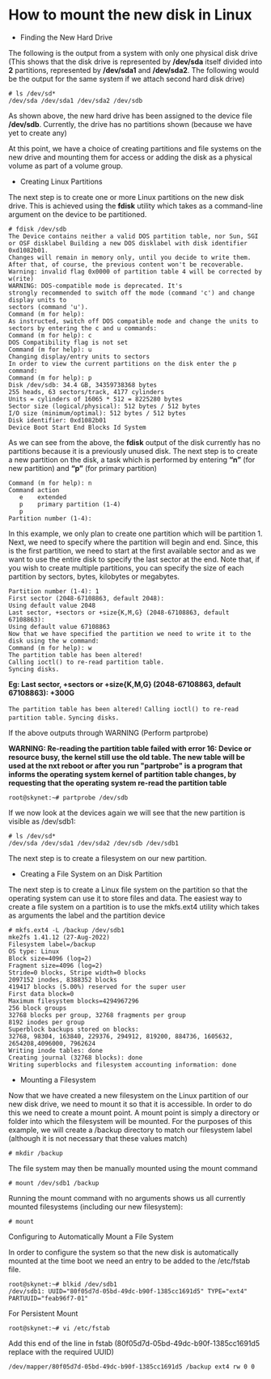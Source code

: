 # How to mount the new disk in Linux 

* Finding the New Hard Drive

The following is the output from a system with only one physical disk drive (This shows that the disk drive is represented by **/dev/sda** itself divided into **2** partitions, represented by **/dev/sda1** and **/dev/sda2**. The following would be the output for the same system if we attach second hard disk drive)

```
# ls /dev/sd*
/dev/sda /dev/sda1 /dev/sda2 /dev/sdb
```

As shown above, the new hard drive has been assigned to the device file **/dev/sdb**. Currently, the drive has no partitions shown (because we have yet to create any)

At this point, we have a choice of creating partitions and file systems on the new drive and mounting them for access or adding the disk as a physical volume as part of a volume group.

* Creating Linux Partitions

The next step is to create one or more Linux partitions on the new disk drive. This is achieved using the **fdisk** utility which takes as a command-line argument on the device to be partitioned.

```
# fdisk /dev/sdb
The Device contains neither a valid DOS partition table, nor Sun, SGI or OSF disklabel Building a new DOS disklabel with disk identifier 0xd1082b01.
Changes will remain in memory only, until you decide to write them.
After that, of course, the previous content won't be recoverable.
Warning: invalid flag 0x0000 of partition table 4 will be corrected by w(rite)
WARNING: DOS-compatible mode is deprecated. It's
strongly recommended to switch off the mode (command 'c') and change display units to
sectors (command 'u').
Command (m for help):
As instructed, switch off DOS compatible mode and change the units to sectors by entering the c and u commands:
Command (m for help): c
DOS Compatibility flag is not set
Command (m for help): u
Changing display/entry units to sectors
In order to view the current partitions on the disk enter the p command:
Command (m for help): p
Disk /dev/sdb: 34.4 GB, 34359738368 bytes
255 heads, 63 sectors/track, 4177 cylinders
Units = cylinders of 16065 * 512 = 8225280 bytes
Sector size (logical/physical): 512 bytes / 512 bytes
I/O size (minimum/optimal): 512 bytes / 512 bytes
Disk identifier: 0xd1082b01
Device Boot Start End Blocks Id System
```
As we can see from the above, the **fdisk** output of the disk currently has no partitions because it is a previously unused disk. The next step is to create a new partition on the disk, a task which is performed by entering **“n”** (for new partition) and **“p”** (for primary partition)

```
Command (m for help): n
Command action
   e    extended
   p    primary partition (1-4)
   p  
Partition number (1-4):
```

In this example, we only plan to create one partition which will be partition 1. Next, we need to specify where the partition will begin and end. Since, this is the first partition, we need to start at the first available sector and as we want to use the entire disk to specify the last sector at the end. Note that, if you wish to create multiple partitions, you can specify the size of each partition by sectors, bytes, kilobytes or megabytes.

```
Partition number (1-4): 1
First sector (2048-67108863, default 2048):
Using default value 2048
Last sector, +sectors or +size{K,M,G} (2048-67108863, default 67108863):
Using default value 67108863
Now that we have specified the partition we need to write it to the disk using the w command:
Command (m for help): w
The partition table has been altered!
Calling ioctl() to re-read partition table.
Syncing disks.
```

**Eg: Last sector, +sectors or +size{K,M,G} (2048-67108863, default 67108863): +300G**

`The partition table has been altered!`
`Calling ioctl() to re-read partition table.`
`Syncing disks.`

If the above outputs through WARNING (Perform partprobe)

**WARNING: Re-reading the partition table failed with error 16: Device or resource busy, the kernel still use the old table. The new table will be used at the nxt reboot or after you run "partprobe" is a program that informs the operating system kernel of partition table changes, by requesting that the operating system re-read the partition table**

```
root@skynet:~# partprobe /dev/sdb
```

If we now look at the devices again we will see that the new partition is visible as /dev/sdb1:

```
# ls /dev/sd*
/dev/sda /dev/sda1 /dev/sda2 /dev/sdb /dev/sdb1
```

The next step is to create a filesystem on our new partition.

* Creating a File System on an Disk Partition

 The next step is to create a Linux file system on the partition so that the operating system can use it to store files and data. The easiest way to create a file system on a partition is to use the mkfs.ext4 utility which takes as arguments the label and the partition device

```
# mkfs.ext4 -L /backup /dev/sdb1
mke2fs 1.41.12 (27-Aug-2022)
Filesystem label=/backup
OS type: Linux
Block size=4096 (log=2)
Fragment size=4096 (log=2)
Stride=0 blocks, Stripe width=0 blocks
2097152 inodes, 8388352 blocks
419417 blocks (5.00%) reserved for the super user
First data block=0
Maximum filesystem blocks=4294967296
256 block groups
32768 blocks per group, 32768 fragments per group
8192 inodes per group
Superblock backups stored on blocks:
32768, 98304, 163840, 229376, 294912, 819200, 884736, 1605632, 2654208,4096000, 7962624
Writing inode tables: done
Creating journal (32768 blocks): done
Writing superblocks and filesystem accounting information: done
```

* Mounting a Filesystem

Now that we have created a new filesystem on the Linux partition of our new disk drive, we need to mount it so that it is accessible. In order to do this we need to create a mount point. A mount point is simply a directory or folder into which the filesystem will be mounted. For the purposes of this example, we will create a /backup directory to match our filesystem label (although it is not necessary that these values match)

```
# mkdir /backup
```

The file system may then be manually mounted using the mount command

```
# mount /dev/sdb1 /backup
```

Running the mount command with no arguments shows us all currently mounted filesystems (including our new filesystem):

```
# mount
```

Configuring to Automatically Mount a File System

In order to configure the system so that the new disk is automatically mounted at the time boot we need an entry to be added to the /etc/fstab file.

```
root@skynet:~# blkid /dev/sdb1
/dev/sdb1: UUID="80f05d7d-05bd-49dc-b90f-1385cc1691d5" TYPE="ext4" PARTUUID="feab96f7-01"
```
For Persistent Mount

```
root@skynet:~# vi /etc/fstab
```
Add this end of the line in fstab (80f05d7d-05bd-49dc-b90f-1385cc1691d5 replace with the required UUID)

```
/dev/mapper/80f05d7d-05bd-49dc-b90f-1385cc1691d5 /backup ext4 rw 0 0
```